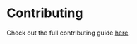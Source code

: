 # Contributing

Check out the full contributing guide [here](https://altom.gitlab.io/altunity/altunitytester/pages/contributing.html).

